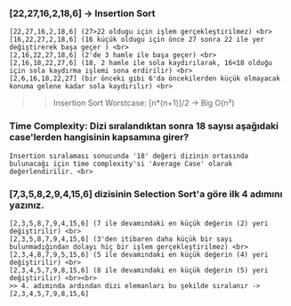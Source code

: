 ### [22,27,16,2,18,6] -> Insertion Sort <br>
```
[22,27,16,2,18,6] (27>22 oldugu için işlem gerçekleştirilmez) <br>
[16,22,27,2,18,6] (16 küçük oldugu için önce 27 sonra 22 ile yer değiştirerek başa geçer ) <br>
[2,16,22,27,18,6] (2'de 3 hamle ile başa geçer) <br>
[2,16,18,22,27,6] (18, 2 hamle ile sola kaydırılarak, 16<18 olduğu için sola kaydırma işlemi sona erdirilir) <br>
[2,6,16,18,22,27] (bir önceki gibi 6'da öncekilerden küçük olmayacak konuma gelene kadar sola kaydırılır) <br>
```
>> Insertion Sort Worstcase: [n*(n+1)]/2 -> Big O(n²)

### Time Complexity: Dizi sıralandıktan sonra 18 sayısı aşağıdaki case'lerden hangisinin kapsamına girer? <br>

```
Insertion sıralaması sonucunda '18' değeri dizinin ortasında bulunacağı için time complexity'si 'Average Case' olarak değerlendirilir. <br>
```
### [7,3,5,8,2,9,4,15,6] dizisinin Selection Sort'a göre ilk 4 adımını yazınız.

```
[2,3,5,8,7,9,4,15,6] (7 ile devamındaki en küçük değerin (2) yeri değiştirilir) <br>
[2,3,5,8,7,9,4,15,6] (3'den itibaren daha küçük bir sayı bulunmadığından dolayı hiç bir işlem gerçekleştirilmez) <br>
[2,3,4,8,7,9,5,15,6] (5 ile devamındaki en küçük değerin (4) yeri değiştirilir) <br>
[2,3,4,5,7,9,8,15,6] (8 ile devamındaki en küçük değerin (5) yeri değiştirilir) <br><br>
>> 4. adımında ardından dizi elemanları bu şekilde sıralanır -> [2,3,4,5,7,9,8,15,6]
```


